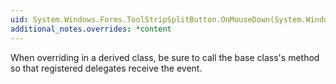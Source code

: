 ```yaml
---
uid: System.Windows.Forms.ToolStripSplitButton.OnMouseDown(System.Windows.Forms.MouseEventArgs)
additional_notes.overrides: *content
---
```


<p>When overriding <xref href="System.Windows.Forms.ToolStripSplitButton.OnMouseDown(System.Windows.Forms.MouseEventArgs)"></xref> in a derived class, be sure to call the base class's <xref href="System.Windows.Forms.ToolStripSplitButton.OnMouseDown(System.Windows.Forms.MouseEventArgs)"></xref> method so that registered delegates receive the event.</p>


